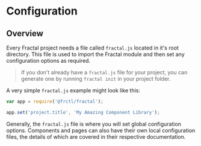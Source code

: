 # Configuration

## Overview

Every Fractal project needs a file called `fractal.js` located in it's root directory. This file is used to import the Fractal module and then set any configuration options as required.

> If you don't already have a `fractal.js` file for your project, you can generate one by running `fractal init` in your project folder.

A very simple `fractal.js` example might look like this:

```js
var app = require('@frctl/fractal');

app.set('project.title', 'My Amazing Component Library');

```

Generally, the `fractal.js` file is where you will set global configuration options. Components and pages can also have their own local configuration files, the details of which are covered in their respective documentation.
